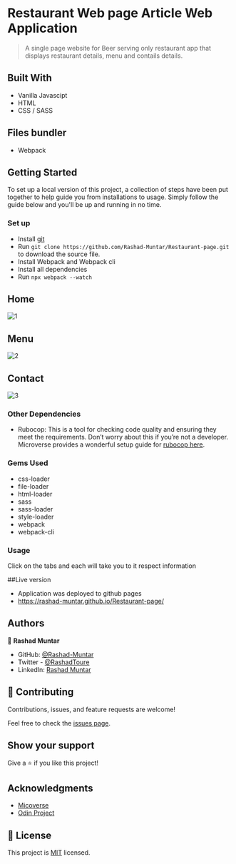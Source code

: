 # Restaurant Web page Article Web Application

> A single page website for Beer serving only restaurant app that displays restaurant details, menu and contails details.

## Built With
- Vanilla Javascipt
- HTML
- CSS / SASS

## Files bundler
- Webpack

## Getting Started
To set up a local version of this project, a collection of steps have been put together to help guide you from installations to usage. 
Simply follow the guide below and you'll be up and running in no time.

### Set up

- Install [git](https://git-scm.com/downloads)
- Run `git clone https://github.com/Rashad-Muntar/Restaurant-page.git` to download the source file.
- Install Webpack and Webpack cli
- Install all dependencies
- Run `npx webpack --watch`

## Home

![1](https://user-images.githubusercontent.com/58520480/120074773-fa77a980-c08d-11eb-8196-0a056b1188d2.png)

## Menu

![2](https://user-images.githubusercontent.com/58520480/120074795-167b4b00-c08e-11eb-8dc2-d1ae07f886da.png)

## Contact
![3](https://user-images.githubusercontent.com/58520480/120074817-2eeb6580-c08e-11eb-99e9-7a2ab67c3900.png)


### Other Dependencies

- Rubocop: This is a tool for checking code quality and ensuring they meet the requirements. Don’t worry about this if you’re not a developer. Microverse provides a wonderful setup guide for [rubocop here](https://github.com/microverseinc/linters-config/tree/master/ruby).

### Gems Used
- css-loader
- file-loader
- html-loader
- sass
- sass-loader
- style-loader
- webpack
- webpack-cli


### Usage
Click on the tabs and each will take you to it respect information


##Live version
- Application was deployed to github pages
- https://rashad-muntar.github.io/Restaurant-page/

## Authors

👤 **Rashad Muntar**

- GitHub: [@Rashad-Muntar](https://github.com/Rashad-Muntar)
- Twitter - [@RashadToure](https://twitter.com/RashadToure)
- LinkedIn: [Rashad Muntar](https://www.linkedin.com/in/rashad-muntar/)

## 🤝 Contributing

Contributions, issues, and feature requests are welcome!

Feel free to check the [issues page](https://github.com/Rashad-Muntar/Restaurant-page/issues).

## Show your support

Give a ⭐️ if you like this project!

## Acknowledgments

- [Micoverse](https://microverse.org)
- [Odin Project](https://www.theodinproject.com/paths/full-stack-javascript/courses/javascript/lessons/restaurant-page)


## 📝 License

This project is [MIT](https://github.com/Rashad-Muntar/Restaurant-page/blob/app_logic/LICENSE) licensed.
